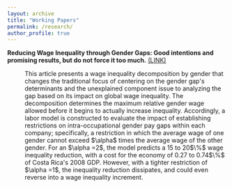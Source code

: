 ```yaml
---
layout: archive
title: "Working Papers"
permalink: /research/
author_profile: true
---
```


**Reducing Wage Inequality through Gender Gaps: Good intentions and promising results, but do not force it too much.** [(LINK)](/files/Marco_A_Badilla_Maroto.pdf) 
  
<dl><dd> This article presents a wage inequality decomposition by gender that changes the traditional focus of centering on the gender gap's determinants and the unexplained component issue to analyzing the gap based on its impact on global wage inequality. The decomposition determines the maximum relative gender wage allowed before it begins to actually increase inequality. Accordingly, a labor model is constructed to evaluate the impact of establishing restrictions on intra-occupational gender pay gaps within each company; specifically, a restriction in which the average wage of one gender cannot exceed $\alpha$ times the average wage of the other gender. For an $\alpha =2$, the model predicts a 15 to 20$\%$ wage inequality reduction, with a cost for the economy of 0.27 to 0.74$\%$ of Costa Rica's 2008 GDP. However, with a tighter restriction of $\alpha =1$, the inequality reduction dissipates, and could even reverse into a wage inequality increment. <dl><dd>

